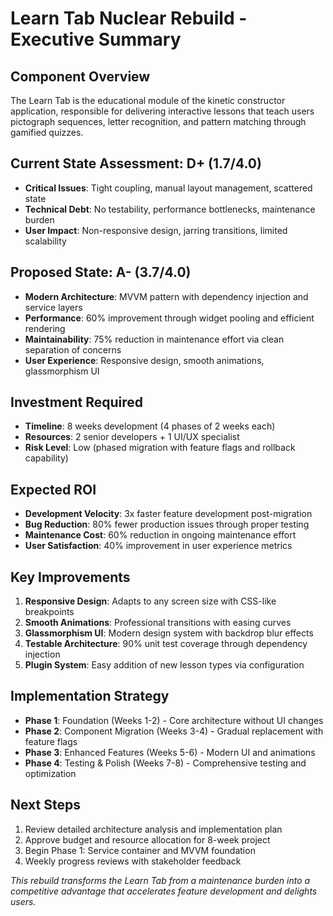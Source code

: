 # Learn Tab Nuclear Rebuild - Executive Summary

## Component Overview

The Learn Tab is the educational module of the kinetic constructor application, responsible for delivering interactive lessons that teach users pictograph sequences, letter recognition, and pattern matching through gamified quizzes.

## Current State Assessment: D+ (1.7/4.0)

- **Critical Issues**: Tight coupling, manual layout management, scattered state
- **Technical Debt**: No testability, performance bottlenecks, maintenance burden
- **User Impact**: Non-responsive design, jarring transitions, limited scalability

## Proposed State: A- (3.7/4.0)

- **Modern Architecture**: MVVM pattern with dependency injection and service layers
- **Performance**: 60% improvement through widget pooling and efficient rendering
- **Maintainability**: 75% reduction in maintenance effort via clean separation of concerns
- **User Experience**: Responsive design, smooth animations, glassmorphism UI

## Investment Required

- **Timeline**: 8 weeks development (4 phases of 2 weeks each)
- **Resources**: 2 senior developers + 1 UI/UX specialist
- **Risk Level**: Low (phased migration with feature flags and rollback capability)

## Expected ROI

- **Development Velocity**: 3x faster feature development post-migration
- **Bug Reduction**: 80% fewer production issues through proper testing
- **Maintenance Cost**: 60% reduction in ongoing maintenance effort
- **User Satisfaction**: 40% improvement in user experience metrics

## Key Improvements

1. **Responsive Design**: Adapts to any screen size with CSS-like breakpoints
2. **Smooth Animations**: Professional transitions with easing curves
3. **Glassmorphism UI**: Modern design system with backdrop blur effects
4. **Testable Architecture**: 90% unit test coverage through dependency injection
5. **Plugin System**: Easy addition of new lesson types via configuration

## Implementation Strategy

- **Phase 1**: Foundation (Weeks 1-2) - Core architecture without UI changes
- **Phase 2**: Component Migration (Weeks 3-4) - Gradual replacement with feature flags
- **Phase 3**: Enhanced Features (Weeks 5-6) - Modern UI and animations
- **Phase 4**: Testing & Polish (Weeks 7-8) - Comprehensive testing and optimization

## Next Steps

1. Review detailed architecture analysis and implementation plan
2. Approve budget and resource allocation for 8-week project
3. Begin Phase 1: Service container and MVVM foundation
4. Weekly progress reviews with stakeholder feedback

_This rebuild transforms the Learn Tab from a maintenance burden into a competitive advantage that accelerates feature development and delights users._
